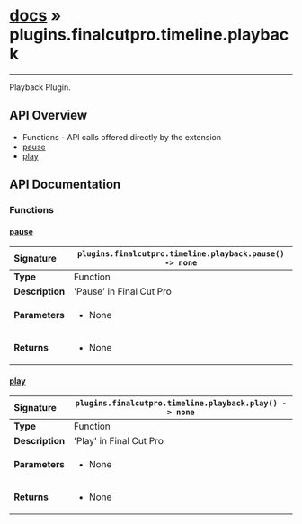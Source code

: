 # [docs](index.md) » plugins.finalcutpro.timeline.playback
---

Playback Plugin.

## API Overview
* Functions - API calls offered directly by the extension
 * [pause](#pause)
 * [play](#play)

## API Documentation

### Functions

#### [pause](#pause)
| <span style="float: left;">**Signature**</span> | <span style="float: left;">`plugins.finalcutpro.timeline.playback.pause() -> none` </span>                                                          |
| -----------------------------------------------------|---------------------------------------------------------------------------------------------------------|
| **Type**                                             | Function |
| **Description**                                      | 'Pause' in Final Cut Pro |
| **Parameters**                                       | <ul><li>None</li></ul> |
| **Returns**                                          | <ul><li>None</li></ul> |

#### [play](#play)
| <span style="float: left;">**Signature**</span> | <span style="float: left;">`plugins.finalcutpro.timeline.playback.play() -> none` </span>                                                          |
| -----------------------------------------------------|---------------------------------------------------------------------------------------------------------|
| **Type**                                             | Function |
| **Description**                                      | 'Play' in Final Cut Pro |
| **Parameters**                                       | <ul><li>None</li></ul> |
| **Returns**                                          | <ul><li>None</li></ul> |

